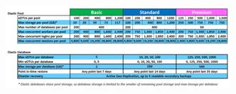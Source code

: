![弹性池的服务层](./media/sql-database-service-tiers-table-elastic-db-pools/sql-database-service-tiers-table-elastic-db-pools.png)
<!---HONumber=Mooncake_0503_2016-->
